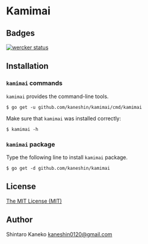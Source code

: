 # Kamimai

## Badges

[![wercker status](https://app.wercker.com/status/d48b86471b7e1fdc5218d783f12b5685/s "wercker status")](https://app.wercker.com/project/bykey/d48b86471b7e1fdc5218d783f12b5685)


## Installation

### `kamimai` commands

`kamimai` provides the command-line tools.

```shell
$ go get -u github.com/kaneshin/kamimai/cmd/kamimai
```

Make sure that `kamimai` was installed correctly:

```shell
$ kamimai -h
```

### `kamimai` package

Type the following line to install `kamimai` package.

```shell
$ go get -d github.com/kaneshin/kamimai
```


## License

[The MIT License (MIT)](http://kaneshin.mit-license.org/)


## Author

Shintaro Kaneko <kaneshin0120@gmail.com>

